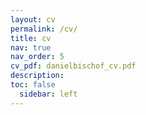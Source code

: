 ```yaml
---
layout: cv
permalink: /cv/
title: cv
nav: true
nav_order: 5
cv_pdf: danielbischof_cv.pdf
description: 
toc: false
  sidebar: left
---
```

